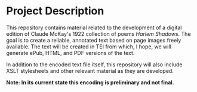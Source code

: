 
# Project Description

This repository contains material related to the development of a digital edition of Claude McKay's 1922 collection of poems *Harlem Shadows*. The goal is to create a reliable, annotated text based on page images freely available. The text will be created in TEI from which, I hope, we will generate ePub, HTML, and PDF versions of the text.

In addition to the encoded text file itself, this repository will also include XSLT stylesheets and other relevant material as they are developed.

**Note: In its current state this encoding is preliminary and not final.**
